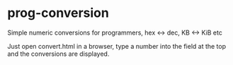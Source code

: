 # prog-conversion
Simple numeric conversions for programmers, hex &lt;-> dec, KB &lt;-> KiB etc

Just open convert.html in a browser, type a number into the field at the top and the conversions are displayed.

